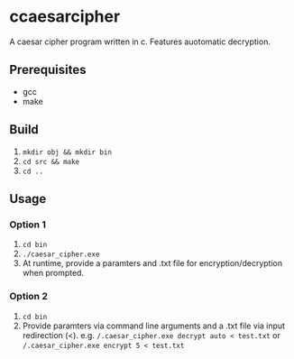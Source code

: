 # ccaesarcipher

A caesar cipher program written in c. Features auotomatic decryption.

## Prerequisites

* gcc 
* make

## Build

1. `mkdir obj && mkdir bin` 
2. `cd src && make`
3. `cd ..`

## Usage

### Option 1

1. `cd bin`
2. `./caesar_cipher.exe`
3. At runtime, provide a paramters and .txt file for encryption/decryption when prompted.

### Option 2

1. `cd bin`
2. Provide paramters via command line arguments and a .txt file via input redirection (<). e.g. `/.caesar_cipher.exe decrypt auto < test.txt` or `/.caesar_cipher.exe encrypt 5 < test.txt`
